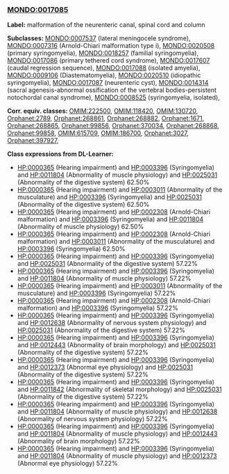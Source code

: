 
### [MONDO:0017085](http://purl.obolibrary.org/obo/MONDO_0017085)
**Label:** malformation of the neurenteric canal, spinal cord and column

**Subclasses:** [MONDO:0007537](http://purl.obolibrary.org/obo/MONDO_0007537) (lateral meningocele syndrome), [MONDO:0007316](http://purl.obolibrary.org/obo/MONDO_0007316) (Arnold-Chiari malformation type i), [MONDO:0020508](http://purl.obolibrary.org/obo/MONDO_0020508) (primary syringomyelia), [MONDO:0018257](http://purl.obolibrary.org/obo/MONDO_0018257) (familial syringomyelia), [MONDO:0017086](http://purl.obolibrary.org/obo/MONDO_0017086) (primary tethered cord syndrome), [MONDO:0017607](http://purl.obolibrary.org/obo/MONDO_0017607) (caudal regression sequence), [MONDO:0017088](http://purl.obolibrary.org/obo/MONDO_0017088) (isolated amyelia), [MONDO:0009106](http://purl.obolibrary.org/obo/MONDO_0009106) (Diastematomyelia), [MONDO:0020510](http://purl.obolibrary.org/obo/MONDO_0020510) (idiopathic syringomyelia), [MONDO:0017087](http://purl.obolibrary.org/obo/MONDO_0017087) (neurenteric cyst), [MONDO:0014314](http://purl.obolibrary.org/obo/MONDO_0014314) (sacral agenesis-abnormal ossification of the vertebral bodies-persistent notochordal canal syndrome), [MONDO:0008525](http://purl.obolibrary.org/obo/MONDO_0008525) (syringomyelia, isolated), 

**Corr. equiv. classes:** [OMIM:222500](http://purl.obolibrary.org/obo/OMIM_222500), [OMIM:118420](http://purl.obolibrary.org/obo/OMIM_118420), [OMIM:130720](http://purl.obolibrary.org/obo/OMIM_130720), [Orphanet:2789](http://www.orpha.net/ORDO/Orphanet_2789), [Orphanet:268861](http://www.orpha.net/ORDO/Orphanet_268861), [Orphanet:268882](http://www.orpha.net/ORDO/Orphanet_268882), [Orphanet:1671](http://www.orpha.net/ORDO/Orphanet_1671), [Orphanet:268865](http://www.orpha.net/ORDO/Orphanet_268865), [Orphanet:99856](http://www.orpha.net/ORDO/Orphanet_99856), [Orphanet:370034](http://www.orpha.net/ORDO/Orphanet_370034), [Orphanet:268868](http://www.orpha.net/ORDO/Orphanet_268868), [Orphanet:99858](http://www.orpha.net/ORDO/Orphanet_99858), [OMIM:615709](http://purl.obolibrary.org/obo/OMIM_615709), [OMIM:186700](http://purl.obolibrary.org/obo/OMIM_186700), [Orphanet:3027](http://www.orpha.net/ORDO/Orphanet_3027), [Orphanet:397927](http://www.orpha.net/ORDO/Orphanet_397927), 

**Class expressions from DL-Learner:**

- [HP:0000365](http://purl.obolibrary.org/obo/HP_0000365) (Hearing impairment) and [HP:0003396](http://purl.obolibrary.org/obo/HP_0003396) (Syringomyelia) and [HP:0011804](http://purl.obolibrary.org/obo/HP_0011804) (Abnormality of muscle physiology) and [HP:0025031](http://purl.obolibrary.org/obo/HP_0025031) (Abnormality of the digestive system) 62.50%
- [HP:0000365](http://purl.obolibrary.org/obo/HP_0000365) (Hearing impairment) and [HP:0003011](http://purl.obolibrary.org/obo/HP_0003011) (Abnormality of the musculature) and [HP:0003396](http://purl.obolibrary.org/obo/HP_0003396) (Syringomyelia) and [HP:0025031](http://purl.obolibrary.org/obo/HP_0025031) (Abnormality of the digestive system) 62.50%
- [HP:0000365](http://purl.obolibrary.org/obo/HP_0000365) (Hearing impairment) and [HP:0002308](http://purl.obolibrary.org/obo/HP_0002308) (Arnold-Chiari malformation) and [HP:0003396](http://purl.obolibrary.org/obo/HP_0003396) (Syringomyelia) and [HP:0011804](http://purl.obolibrary.org/obo/HP_0011804) (Abnormality of muscle physiology) 62.50%
- [HP:0000365](http://purl.obolibrary.org/obo/HP_0000365) (Hearing impairment) and [HP:0002308](http://purl.obolibrary.org/obo/HP_0002308) (Arnold-Chiari malformation) and [HP:0003011](http://purl.obolibrary.org/obo/HP_0003011) (Abnormality of the musculature) and [HP:0003396](http://purl.obolibrary.org/obo/HP_0003396) (Syringomyelia) 62.50%
- [HP:0000365](http://purl.obolibrary.org/obo/HP_0000365) (Hearing impairment) and [HP:0003396](http://purl.obolibrary.org/obo/HP_0003396) (Syringomyelia) and [HP:0025031](http://purl.obolibrary.org/obo/HP_0025031) (Abnormality of the digestive system) 57.22%
- [HP:0000365](http://purl.obolibrary.org/obo/HP_0000365) (Hearing impairment) and [HP:0003396](http://purl.obolibrary.org/obo/HP_0003396) (Syringomyelia) and [HP:0011804](http://purl.obolibrary.org/obo/HP_0011804) (Abnormality of muscle physiology) 57.22%
- [HP:0000365](http://purl.obolibrary.org/obo/HP_0000365) (Hearing impairment) and [HP:0003011](http://purl.obolibrary.org/obo/HP_0003011) (Abnormality of the musculature) and [HP:0003396](http://purl.obolibrary.org/obo/HP_0003396) (Syringomyelia) 57.22%
- [HP:0000365](http://purl.obolibrary.org/obo/HP_0000365) (Hearing impairment) and [HP:0002308](http://purl.obolibrary.org/obo/HP_0002308) (Arnold-Chiari malformation) and [HP:0003396](http://purl.obolibrary.org/obo/HP_0003396) (Syringomyelia) 57.22%
- [HP:0000365](http://purl.obolibrary.org/obo/HP_0000365) (Hearing impairment) and [HP:0003396](http://purl.obolibrary.org/obo/HP_0003396) (Syringomyelia) and [HP:0012638](http://purl.obolibrary.org/obo/HP_0012638) (Abnormality of nervous system physiology) and [HP:0025031](http://purl.obolibrary.org/obo/HP_0025031) (Abnormality of the digestive system) 57.22%
- [HP:0000365](http://purl.obolibrary.org/obo/HP_0000365) (Hearing impairment) and [HP:0003396](http://purl.obolibrary.org/obo/HP_0003396) (Syringomyelia) and [HP:0012443](http://purl.obolibrary.org/obo/HP_0012443) (Abnormality of brain morphology) and [HP:0025031](http://purl.obolibrary.org/obo/HP_0025031) (Abnormality of the digestive system) 57.22%
- [HP:0000365](http://purl.obolibrary.org/obo/HP_0000365) (Hearing impairment) and [HP:0003396](http://purl.obolibrary.org/obo/HP_0003396) (Syringomyelia) and [HP:0012373](http://purl.obolibrary.org/obo/HP_0012373) (Abnormal eye physiology) and [HP:0025031](http://purl.obolibrary.org/obo/HP_0025031) (Abnormality of the digestive system) 57.22%
- [HP:0000365](http://purl.obolibrary.org/obo/HP_0000365) (Hearing impairment) and [HP:0003396](http://purl.obolibrary.org/obo/HP_0003396) (Syringomyelia) and [HP:0011842](http://purl.obolibrary.org/obo/HP_0011842) (Abnormality of skeletal morphology) and [HP:0025031](http://purl.obolibrary.org/obo/HP_0025031) (Abnormality of the digestive system) 57.22%
- [HP:0000365](http://purl.obolibrary.org/obo/HP_0000365) (Hearing impairment) and [HP:0003396](http://purl.obolibrary.org/obo/HP_0003396) (Syringomyelia) and [HP:0011804](http://purl.obolibrary.org/obo/HP_0011804) (Abnormality of muscle physiology) and [HP:0012638](http://purl.obolibrary.org/obo/HP_0012638) (Abnormality of nervous system physiology) 57.22%
- [HP:0000365](http://purl.obolibrary.org/obo/HP_0000365) (Hearing impairment) and [HP:0003396](http://purl.obolibrary.org/obo/HP_0003396) (Syringomyelia) and [HP:0011804](http://purl.obolibrary.org/obo/HP_0011804) (Abnormality of muscle physiology) and [HP:0012443](http://purl.obolibrary.org/obo/HP_0012443) (Abnormality of brain morphology) 57.22%
- [HP:0000365](http://purl.obolibrary.org/obo/HP_0000365) (Hearing impairment) and [HP:0003396](http://purl.obolibrary.org/obo/HP_0003396) (Syringomyelia) and [HP:0011804](http://purl.obolibrary.org/obo/HP_0011804) (Abnormality of muscle physiology) and [HP:0012373](http://purl.obolibrary.org/obo/HP_0012373) (Abnormal eye physiology) 57.22%


